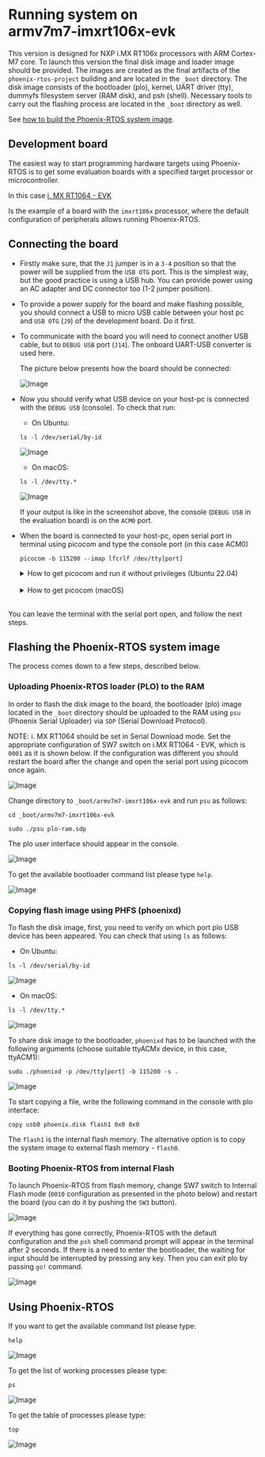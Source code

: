 # Running system on <nobr>armv7m7-imxrt106x-evk</nobr>

This version is designed for NXP i.MX RT106x processors with ARM Cortex-M7 core. To launch this version the final disk
image and loader image should be provided. The images are created as the final artifacts of the `phoenix-rtos-project`
building and are located in the `_boot` directory. The disk image consists of the bootloader (plo), kernel, UART driver
(tty), dummyfs filesystem server (RAM disk), and psh (shell). Necessary tools to carry out the flashing process are
located in the `_boot` directory as well.

See [how to build the Phoenix-RTOS system image](../building/index.md).

## Development board

The easiest way to start programming hardware targets using Phoenix-RTOS is to get some evaluation boards with a
specified target processor or microcontroller.

<!-- markdownlint-disable -->
In this case [i. MX RT1064 - EVK](https://www.nxp.com/design/development-boards/i-mx-evaluation-and-development-boards/mimxrt1064-evk-i-mx-rt1064-evaluation-kit:MIMXRT1064-EVK)
<!-- markdownlint-restore -->

Is the example of a board with the `imxrt106x` processor, where the default configuration of peripherals allows running
Phoenix-RTOS.

## Connecting the board

- Firstly make sure, that the `J1` jumper is in a `3-4` position so that the power will be supplied from the `USB OTG`
port. This is the simplest way, but the good practice is using a USB hub. You can provide power using an AC adapter and
DC connector too (1-2 jumper position).

- To provide a power supply for the board and make flashing possible, you should connect a USB to micro USB cable
between your host pc and `USB OTG` (`J9`) of the development board. Do it first.

- To communicate with the board you will need to connect another USB cable, but to `DEBUG USB` port (`J14`). The onboard
UART-USB converter is used here.

  The picture below presents how the board should be connected:

  ![Image](_images/imxrt106x-connections.jpg)

- Now you should verify what USB device on your host-pc is connected with the `DEBUG USB` (console). To check that run:

  - On Ubuntu:

  ```console
  ls -l /dev/serial/by-id
  ```

  ![Image](_images/imxrt106x-ls.png)

  - On macOS:

  ```console
  ls -l /dev/tty.*
  ```

  ![Image](_images/imxrt106x-ls-mac.png)

  If your output is like in the screenshot above, the console (`DEBUG USB` in the evaluation board) is on the `ACM0`
  port.

- When the board is connected to your host-pc, open serial port in terminal using picocom and type the console port
(in this case ACM0)

  ```console
  picocom -b 115200 --imap lfcrlf /dev/tty[port]
  ```

  <details>
  <summary>How to get picocom and run it without privileges (Ubuntu 22.04)</summary>

  ```console
  sudo apt-get update && \
  sudo apt-get install picocom
  ```

  To use picocom without sudo privileges run this command and then restart:

  ```console
  sudo usermod -a -G tty <yourname>
  ```

  </details>
  </br>

  <details>
  <summary>How to get picocom (macOS)</summary>

  ```console
  brew update &&\
  brew install picocom
  ```

  </details>
  </br>

You can leave the terminal with the serial port open, and follow the next steps.

## Flashing the Phoenix-RTOS system image

The process comes down to a few steps, described below.

### Uploading Phoenix-RTOS loader (PLO) to the RAM

In order to flash the disk image to the board, the bootloader (plo) image located in the `_boot` directory should be
uploaded to the RAM using `psu` (Phoenix Serial Uploader) via `SDP` (Serial Download Protocol).

NOTE: i. MX RT1064 should be set in Serial Download mode. Set the appropriate configuration of SW7 switch on
i.MX RT1064 - EVK, which is `0001` as it is shown below. If the configuration was different you should restart
the board after the change and open the serial port using picocom once again.

  ![Image](_images/imxrt106x-serial-download.jpg)

Change directory to `_boot/armv7m7-imxrt106x-evk` and run `psu` as follows:

```console
cd _boot/armv7m7-imxrt106x-evk
```

```console
sudo ./psu plo-ram.sdp
```

The plo user interface should appear in the console.

![Image](_images/imxrt106x-plo.png)

To get the available bootloader command list please type `help`.

![Image](_images/imxrt106x-plo-help.png)

### Copying flash image using PHFS (phoenixd)

To flash the disk image, first, you need to verify on which port plo USB device has been appeared. You can check that
using `ls` as follows:

- On Ubuntu:

```console
ls -l /dev/serial/by-id
```

![Image](_images/imxrt106x-ls-2.png)

- On macOS:

```console
ls -l /dev/tty.*
```

![Image](_images/imxrt106x-ls-mac2.png)

To share disk image to the bootloader, `phoenixd` has to be launched with the following arguments
(choose suitable ttyACMx device, in this case, ttyACM1):

```console
sudo ./phoenixd -p /dev/tty[port] -b 115200 -s .
```

![Image](_images/imxrt106x-phoenixd.png)

To start copying a file, write the following command in the console with plo interface:

```console
copy usb0 phoenix.disk flash1 0x0 0x0
```

The `flash1` is the internal flash memory. The alternative option is to copy the system image to external
flash memory - `flash0`.

### Booting Phoenix-RTOS from internal Flash

To launch Phoenix-RTOS from flash memory, change SW7 switch to Internal Flash mode (`0010` configuration as presented
in the photo below) and restart the board (you can do it by pushing the `SW3` button).

  ![Image](_images/imxrt106x-internal-flash.jpg)

If everything has gone correctly, Phoenix-RTOS with the default configuration and the `psh` shell command prompt will
appear in the terminal after 2 seconds. If there is a need to enter the bootloader, the waiting for input should be
interrupted by pressing any key. Then you can exit plo by passing `go!` command.

![Image](_images/imxrt106x-start.png)

## Using Phoenix-RTOS

If you want to get the available command list please type:

```console
help
```

![Image](_images/imxrt106x-help.png)

To get the list of working processes please type:

```console
ps
```

![Image](_images/imxrt106x-ps.png)

To get the table of processes please type:

```console
top
```

![Image](_images/imxrt106x-top.png)
